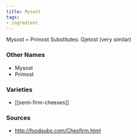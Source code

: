 ```yaml
---
title: Mysost
tags:
- ingredient
---
```

Mysost = Primost Substitutes: Gjetost (very similar)

### Other Names

* Mysost
* Primost

### Varieties

* [[semi-firm-cheeses]]

### Sources
* http://foodsubs.com/Chesfirm.html
